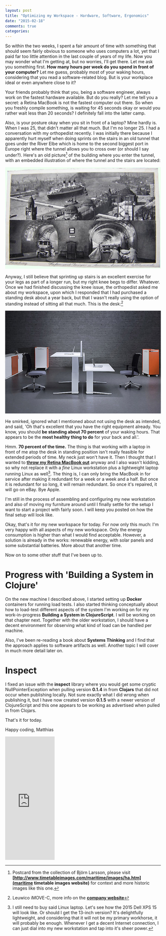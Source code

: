 ```yaml
---
layout: post
title: "Optimizing my Workspace - Hardware, Software, Ergonomics"
date: "2015-02-18"
comments: true
categories: 
---
```

So within the two weeks, I spent a fair amount of time with something that should seem fairly obvious to someone who uses computers a lot, yet that I paid far too little attention in the last couple of years of my life. Now you may wonder what I'm getting at, but no worries, I'll get there. Let me ask you something first. **How many hours per week do you spend in front of your computer?** Let me guess, probably most of your waking hours, considering that you read a software-related blog. But is your workplace ideal or even anywhere close to it?

Your friends probably think that you, being a software engineer, always work on the fastest hardware available. But do you really? Let me tell you a secret: a Retina MacBook is not the fastest computer out there. So when you freshly compile something, is waiting for 45 seconds okay or would you rather wait less than 20 seconds? I definitely fall into the latter camp.

Also, is your posture okay when you sit in front of a laptop? Mine hardly is. When I was 25, that didn't matter all that much. But I'm no longer 25. I had a conversation with my orthopedist recently. I was initially there because I apparently hurt myself when doing sprints on the stairs in an old tunnel that goes under the River Elbe which is home to the second biggest port in Europe right where the tunnel allows you to cross over (or should I say under?). Here's an old picture[^1] of the building where you enter the tunnel, with an embedded illustration of where the tunnel and the stairs are located:

![Alter Elbtunnel](../images/elbtunnel.jpg)

Anyway, I still believe that sprinting up stairs is an excellent exercise for your legs as part of a longer run, but my right knee begs to differ. Whatever. Once we had finished discussing the knee issue, the orthopedist asked me about my workspace, upon which I responded that I had purchased a standing desk about a year back, but that I wasn't really using the option of standing instead of sitting all that much. This is the desk:[^2]

![Leuwico iMOVE-C](../images/imove-c-b-02.jpg)

He smirked, ignored what I mentioned about not using the desk as intended, and said, 'Oh that's excellent that you have the right equipment already. You know, you should **be standing about 70 percent** of your waking hours. That appears to be the **most healthy thing to do** for your back and all.'.

Hmm. **70 percent of the time.** The thing is that working with a laptop in front of me atop the desk in standing position isn't really feasible for extended periods of time. My neck just won't have it. Then I thought that I wanted to **[throw my Retina MacBook out](http://matthiasnehlsen.com/blog/2015/01/21/apple-get-your-act-together/)** anyway and I also wasn't kidding, so why not replace it with a _fine_ Linux workstation plus a lightweight laptop running Linux as well[^3]. The thing is, I can only bring the MacBook in for service after making it redundant for a week or a week and a half. But once it is redundant for so long, it will remain redundant. So once it's repaired, it will go on eBay. Bye Apple.

I'm still in the process of assembling and configuring my new workstation and also of moving my furniture around until I finally settle for the setup I want to start a project with fairly soon. I will keep you posted on how the final setup will look like. 

Okay, that's it for my new workspace for today. For now only this much: I'm very happy with all aspects of my new workspace. Only the energy consumption is higher than what I would find acceptable. However, a solution is already in the works: renewable energy, with solar panels and some substantial batteries. More about that another time.

Now on to some other stuff that I've been up to.

# Progress with 'Building a System in Clojure'
On the new machine I described above, I started setting up **Docker** containers for running load tests. I also started thinking conceptually about how to load-test different aspects of the system I'm working on for my work-in-progress **Building a System in ClojureScript**. I will be working on that chapter next. Together with the older workstation, I should have a decent environment for observing what kind of load can be handled per machine.

Also, I've been re-reading a book about **Systems Thinking** and I find that the approach applies to software artifacts as well. Another topic I will cover in much more detail later on.

# Inspect
I fixed an issue with the **inspect** library where you would get some cryptic NullPointerException when pulling version **0.1.4** in from **Clojars** that did not occur when publishing locally. Not sure exactly what I did wrong when publishing it, but I have now created version **0.1.5** with a newer version of ClojureScript and this one appears to be working as advertised when pulled in from Clojars.

That's it for today. 

Happy coding,
Matthias

<iframe width="160" height="400" src="https://leanpub.com/building-a-system-in-clojure/embed" frameborder="0" allowtransparency="true"></iframe>

[^1]: Postcard from the collection of Björn Larsson, please visit **[http://www.timetableimages.com/maritime/images/ha.htm](maritime timetable images website)** for context and more historic images like this one.

[^2]: Leuwico iMOVE-C, more info on the **[company website](http://www.leuwico.com/office_furniture/products/office_furniture/imove/imove-c.html?goto=02)**

[^3]: I still need to buy said Linux laptop. Let's see how the 2015 Dell XPS 15 will look like. Or should I get the 13-inch version? It's delightfully lightweight, and considering that it will not be my primary workhorse, it will probably be enough. Whenever I get a decent Internet connection, I can just dial into my new workstation and tap into it's sheer power.